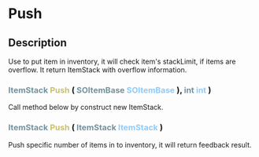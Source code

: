 # Push

## Description

Use to put item in inventory,
it will check item's stackLimit, if items are overflow.
It return ItemStack with overflow information.

###  <font color=#7293A0>ItemStack</font> <font color=#CCC066>Push</font> (  <font color=#7293A0>SOItemBase</font> <font color=#8CCCFF>SOItemBase</font> ),  <font color=#7293A0>int</font> <font color=#8CCCFF>int</font> )
Call method below by construct new ItemStack.
###  <font color=#7293A0>ItemStack</font> <font color=#CCC066>Push</font> (  <font color=#7293A0>ItemStack</font> <font color=#8CCCFF>ItemStack</font> )
Push specific number of items in to inventory,
it will return feedback result.

